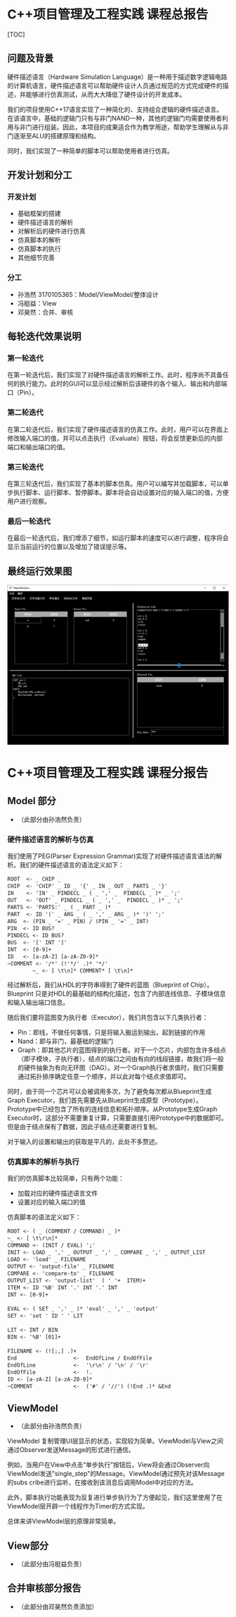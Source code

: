 # C++项目管理及工程实践 课程总报告

[TOC]

## 问题及背景

硬件描述语言（Hardware Simulation Language）是一种用于描述数字逻辑电路的计算机语言，硬件描述语言可以帮助硬件设计人员通过规范的方式完成硬件的描述，并能够进行仿真测试，从而大大降低了硬件设计的开发成本。

我们的项目使用C++17语言实现了一种简化的、支持组合逻辑的硬件描述语言。在该语言中，基础的逻辑门只有与非门NAND一种，其他的逻辑门均需要使用者利用与非门进行组装。因此，本项目的成果适合作为教学用途，帮助学生理解从与非门逐渐至ALU的搭建原理和结构。

同时，我们实现了一种简单的脚本可以帮助使用者进行仿真。

## 开发计划和分工

### 开发计划

* 基础框架的搭建
* 硬件描述语言的解析
* 对解析后的硬件进行仿真
* 仿真脚本的解析
* 仿真脚本的执行
* 其他细节完善

### 分工

* 孙浩然 3170105365：Model/ViewModel/整体设计
* 冯梃益：View
* 邓昊然：合并、审核

## 每轮迭代效果说明

### 第一轮迭代

在第一轮迭代后，我们实现了对硬件描述语言的解析工作。此时，程序尚不具备任何的执行能力。此时的GUI可以显示经过解析后该硬件的各个输入、输出和内部端口（Pin）。

### 第二轮迭代

在第二轮迭代后，我们实现了硬件描述语言的仿真工作。此时，用户可以在界面上修改输入端口的值，并可以点击执行（Evaluate）按钮，将会反馈更新后的内部端口和输出端口的值。

### 第三轮迭代

在第三轮迭代后，我们实现了基本的脚本仿真。用户可以编写并加载脚本，可以单步执行脚本、运行脚本、暂停脚本。脚本将会自动设置对应的输入端口的值，方便用户进行观察。

### 最后一轮迭代

在最后一轮迭代后，我们增添了细节，如运行脚本的速度可以进行调整，程序将会显示当前运行的位置以及增加了错误提示等。

## 最终运行效果图

![screenshot](https://github.com/Shuenhoy/Nando2Tetorisu/raw/master/doc/screenshot.png)




# C++项目管理及工程实践 课程分报告

## Model 部分

* （此部分由孙浩然负责）

### 硬件描述语言的解析与仿真

我们使用了PEG(Parser Expression Grammar)实现了对硬件描述语言语法的解析。我们的硬件描述语言的语法定义如下：

```BNF
ROOT  <- _ CHIP _
CHIP  <- 'CHIP' _ ID _ '{' _ IN _ OUT _ PARTS _ '}'
IN    <- 'IN' _ PINDECL _ ( _ ',' _  PINDECL _ )* _ ';'
OUT   <- 'OUT' _ PINDECL _ ( _ ',' _  PINDECL _ )* _ ';'
PARTS <- 'PARTS:' _ ( _ PART _ )*
PART  <- ID '(' _ ARG _ ( _ ',' _ ARG _ )* ')' ';'
ARG  <- (PIN _ '=' _ PIN) / (PIN _ '=' _ INT)
PIN  <- ID BUS?
PINDECL <- ID BUS?
BUS  <- '[' INT ']'
INT  <- [0-9]+
ID   <- [a-zA-Z] [a-zA-Z0-9]*
~COMMENT <- '/*' (!'*/' .)* '*/'
        ~_ <- [ \t\n]* COMMENT* [ \t\n]*
```

经过解析后，我们从HDL的字符串得到了硬件的蓝图（Blueprint of Chip）。Blueprint 只是对HDL的最基础的结构化描述，包含了内部连线信息、子模块信息和输入输出端口信息。

随后我们要将蓝图变为执行者（Executor），我们共包含以下几类执行者：

* Pin：即线，不做任何事情，只是将输入搬运到输出，起到链接的作用
* Nand：即与非门，最基础的逻辑门
* Graph：即其他芯片的蓝图得到的执行者。对于一个芯片，内部包含许多结点（即子模块，子执行者），结点的端口之间由有向的线段链接，故我们将一般的硬件抽象为有向无环图（DAG）。对一个Graph执行者求值时，我们只需要通过拓扑排序确定任意一个顺序，并以此对每个结点求值即可。

同时，由于同一个芯片可以会被调用多次，为了避免每次都从Blueprint生成Graph Executor，我们首先需要先从Blueprint生成原型（Prototype）。Prototype中已经包含了所有的连线信息和拓扑顺序。从Prototype生成Graph Executor时，这部分不需要重复计算，只需要直接引用Prototype中的数据即可。但是由于结点保有了数据，因此子结点还需要进行复制。

对于输入的设置和输出的获取是平凡的，此处不多赘述。

### 仿真脚本的解析与执行

我们的仿真脚本比较简单，只有两个功能：

* 加载对应的硬件描述语言文件
* 设置对应的输入端口的值

仿真脚本的语法定义如下：

```BNF
ROOT <- ( _ (COMMENT / COMMAND) _ )*
~_ <- [ \t\r\n]*
COMMAND <- (INIT / EVAL) ';'
INIT <- LOAD _ ',' _ OUTPUT _ ',' _ COMPARE _ ',' _ OUTPUT_LIST
LOAD <- 'load' _ FILENAME
OUTPUT <- 'output-file' _ FILENAME
COMPARE <- 'compare-to' _ FILENAME
OUTPUT_LIST <- 'output-list'  ( ' '+  ITEM)+
ITEM <- ID '%B' INT '.' INT '.' INT
INT <- [0-9]+

EVAL <- ( SET _ ',' _ )* 'eval' _ ',' _ 'output'
SET <- 'set ' ID ' ' LIT

LIT <- INT / BIN
BIN <- '%B' [01]+

FILENAME <- (![;,] .)+
End                  <-  EndOfLine / EndOfFile
EndOfLine            <-  '\r\n' / '\n' / '\r'
EndOfFile            <-  !.
ID <- [a-zA-Z] [a-zA-Z0-9]*
~COMMENT             <-  ('#' / '//') (!End .)* &End
```

## ViewModel

* （此部分由孙浩然负责）

ViewModel 复制管理UI层显示的状态，实现较为简单。ViewModel与View之间通过Observer发送Message的形式进行通信。

例如，当用户在View中点击“单步执行”按钮后，View将会通过Observer向ViewModel发送"single_step"的Message。ViewModel通过预先对该Message的subs cribe进行监听，在接收到该消息后调用Model中对应的方法。

此外，脚本执行功能表现为反复进行单步执行为了方便起见，我们这里使用了在ViewModel层开辟一个线程作为Timer的方式实现。

总体来讲ViewModel层的原理非常简单。

## View部分

* （此部分由冯梃益负责）

## 合并审核部分报告

* （此部分由邓昊然负责添加）

